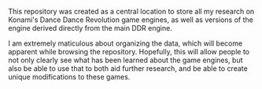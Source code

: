
This repository was created as a central location to store all my research on Konami's
Dance Dance Revolution game engines, as well as versions of the engine derived directly
from the main DDR engine.

I am extremely maticulous about organizing the data, which will become apparent while
browsing the repository.  Hopefully, this will allow people to not only clearly see what 
has been learned about the game engines, but also be able to use that to both aid further
research, and be able to create unique modifications to these games.
